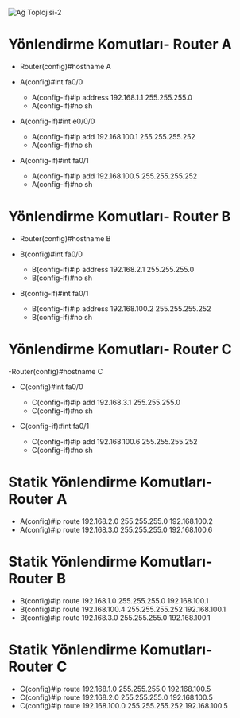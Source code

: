 
![Ağ Toplojisi-2](https://user-images.githubusercontent.com/86951716/157085606-ec62f4a3-2a64-4b7a-a379-2a0bc656b406.png)

# Yönlendirme Komutları- Router A
- Router(config)#hostname A
- A(config)#int fa0/0
  - A(config-if)#ip address 192.168.1.1 255.255.255.0
  - A(config-if)#no sh

- A(config-if)#int e0/0/0
  - A(config-if)#ip add 192.168.100.1 255.255.255.252
  - A(config-if)#no sh

- A(config-if)#int fa0/1
  - A(config-if)#ip add 192.168.100.5 255.255.255.252
  - A(config-if)#no sh


# Yönlendirme Komutları- Router B
- Router(config)#hostname B
- B(config)#int fa0/0
  - B(config-if)#ip address 192.168.2.1 255.255.255.0
  - B(config-if)#no sh

- B(config-if)#int fa0/1
  - B(config-if)#ip address 192.168.100.2 255.255.255.252
  - B(config-if)#no sh


# Yönlendirme Komutları- Router C
-Router(config)#hostname C
- C(config)#int fa0/0
  - C(config-if)#ip add 192.168.3.1 255.255.255.0
  - C(config-if)#no sh

- C(config-if)#int fa0/1
  - C(config-if)#ip add 192.168.100.6 255.255.255.252
  - C(config-if)#no sh


# Statik Yönlendirme Komutları- Router A
- A(config)#ip route 192.168.2.0 255.255.255.0 192.168.100.2
- A(config)#ip route 192.168.3.0 255.255.255.0 192.168.100.6

# Statik Yönlendirme Komutları- Router B

- B(config)#ip route 192.168.1.0 255.255.255.0 192.168.100.1
- B(config)#ip route 192.168.100.4 255.255.255.252 192.168.100.1
- B(config)#ip route 192.168.3.0 255.255.255.0 192.168.100.1

# Statik Yönlendirme Komutları- Router C
- C(config)#ip route 192.168.1.0 255.255.255.0 192.168.100.5
- C(config)#ip route 192.168.2.0 255.255.255.0 192.168.100.5
- C(config)#ip route 192.168.100.0 255.255.255.252 192.168.100.5

